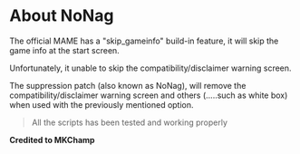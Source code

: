 # About NoNag

The official MAME has a "skip_gameinfo" build-in feature, it will skip the game info at the start screen.

Unfortunately, it unable to skip the compatibility/disclaimer warning screen.

The suppression patch (also known as NoNag), will remove the compatibility/disclaimer warning screen and others (.....such as white box) when used with the previously mentioned option.


> All the scripts has been tested and working properly


**Credited to MKChamp**
